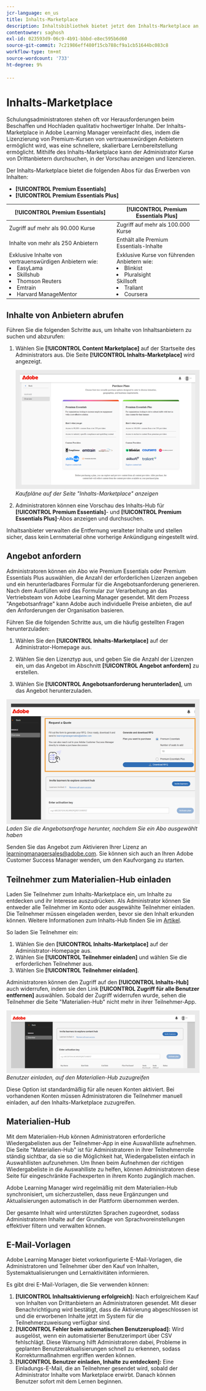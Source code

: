 ```yaml
---
jcr-language: en_us
title: Inhalts-Marketplace
description: Inhaltsbibliothek bietet jetzt den Inhalts-Marketplace an, auf dem Sie Schulungen durchsuchen und erwerben können. Lernen Sie mehr als 70.000 Kurse kennen, die eine Vielzahl von Themen abdecken und in mehreren Formaten verfügbar sind. Wählen Sie aus kuratierten Wiedergabelisten, die eine Vielzahl von Rollen abdecken sowie Ihre Lern- und Weiterbildungsanforderungen erfüllen.
contentowner: saghosh
exl-id: 023593d9-06c9-4b91-bbbd-e8ec595b6d60
source-git-commit: 7c21986eff480f15cb788cf9a1cb51644bc083c8
workflow-type: tm+mt
source-wordcount: '733'
ht-degree: 9%

---
```


# Inhalts-Marketplace

Schulungsadministratoren stehen oft vor Herausforderungen beim Beschaffen und Hochladen qualitativ hochwertiger Inhalte. Der Inhalts-Marketplace in Adobe Learning Manager vereinfacht dies, indem die Lizenzierung von Premium-Kursen von vertrauenswürdigen Anbietern ermöglicht wird, was eine schnellere, skalierbare Lernbereitstellung ermöglicht. Mithilfe des Inhalts-Marketplace kann der Administrator Kurse von Drittanbietern durchsuchen, in der Vorschau anzeigen und lizenzieren.

Der Inhalts-Marketplace bietet die folgenden Abos für das Erwerben von Inhalten:

* **[!UICONTROL Premium Essentials]**
* **[!UICONTROL Premium Essentials Plus]**

| **[!UICONTROL Premium Essentials]** | **[!UICONTROL Premium Essentials Plus]** |
|---|---|
| Zugriff auf mehr als 90.000 Kurse | Zugriff auf mehr als 100.000 Kurse |
| Inhalte von mehr als 250 Anbietern | Enthält alle Premium Essentials-Inhalte |
| Exklusive Inhalte von vertrauenswürdigen Anbietern wie:<li>EasyLama</li><li>Skillshub</li><li>Thomson Reuters</li><li>Emtrain</li><li>Harvard ManageMentor</li> | Exklusive Kurse von führenden Anbietern wie: <li>Blinkist</li><li>Pluralsight</li>Skillsoft</li><li>Traliant</li><li>Coursera</li> |

<!--**[!UICONTROL Premium Essentials]**:
A cost-effective solution designed to enhance employee engagement. 

* Access to over 90,000 courses
* Content from more than 250 providers
* Focus on compliance and skill improvement
* Exclusive content from trusted providers such as:
   * EasyLlama
   * Skillshub
   * Thomson Reuters
   * Emtrain
   * Harvard ManageMentor

**[!UICONTROL Premium Essentials Plus]**:

* Access to more than 100,000 courses
* Includes all Premium Essentials content
* Exclusive courses from top providers like:
   * Blinkist
   * Pluralsight
   * Skillsoft
   * Traliant
   * Coursera

Select the plan that best meets your organization's learning goals and budget.-->

## Inhalte von Anbietern abrufen

Führen Sie die folgenden Schritte aus, um Inhalte von Inhaltsanbietern zu suchen und abzurufen:

1. Wählen Sie **[!UICONTROL Content Marketplace]** auf der Startseite des Administrators aus. Die Seite **[!UICONTROL Inhalts-Marketplace]** wird angezeigt.

   ![](assets/purchase-plans.png)
   _Kaufpläne auf der Seite &quot;Inhalts-Marketplace&quot; anzeigen_

2. Administratoren können eine Vorschau des Inhalts-Hub für **[!UICONTROL Premium Essentials]**- und **[!UICONTROL Premium Essentials Plus]**-Abos anzeigen und durchsuchen.

Inhaltsanbieter verwalten die Entfernung veralteter Inhalte und stellen sicher, dass kein Lernmaterial ohne vorherige Ankündigung eingestellt wird.

<!--Learning Manager now offers Content Marketplace for you to explore and purchase trainings. Explore 70,000+ courses that cover a wide range of topics, available in multiple formats. Choose from curated playlists that cater to a vast variety of roles and meet your learning and upskilling needs.

In the Administrator app, there is a new option **[!UICONTROL Content Marketplace]**, which you'll find on the left panel.

Users can purchase from curated playlists covering various topics or purchase the entire catalog. 

On the page, you can see two tiles, Enterprise Training and Creative Cloud Training. The first tile launches the marketplace, using which you can acquire courses for your learners. The latter launches the content catalog.

The Enterprise Training page in the Administrator app enables you to invite users and download the Express Interest report, and also purchase the entire catalog or curated playlist.-->

## Angebot anfordern

Administratoren können ein Abo wie Premium Essentials oder Premium Essentials Plus auswählen, die Anzahl der erforderlichen Lizenzen angeben und ein herunterladbares Formular für die Angebotsanforderung generieren. Nach dem Ausfüllen wird das Formular zur Verarbeitung an das Vertriebsteam von Adobe Learning Manager gesendet. Mit dem Prozess &quot;Angebotsanfrage&quot; kann Adobe auch individuelle Preise anbieten, die auf den Anforderungen der Organisation basieren.

Führen Sie die folgenden Schritte aus, um die häufig gestellten Fragen herunterzuladen:

1. Wählen Sie den **[!UICONTROL Inhalts-Marketplace]** auf der Administrator-Homepage aus.

2. Wählen Sie den Lizenztyp aus, und geben Sie die Anzahl der Lizenzen ein, um das Angebot im Abschnitt **[!UICONTROL Angebot anfordern]** zu erstellen.

3. Wählen Sie **[!UICONTROL Angebotsanforderung herunterladen]**, um das Angebot herunterzuladen.

![](assets/purchase-plans-go1.png)
_Laden Sie die Angebotsanfrage herunter, nachdem Sie ein Abo ausgewählt haben_

Senden Sie das Angebot zum Aktivieren Ihrer Lizenz an [learningmanagersales@adobe.com](mailto:learningmanagersales@adobe.com). Sie können sich auch an Ihren Adobe Customer Success Manager wenden, um den Kaufvorgang zu starten.

## Teilnehmer zum Materialien-Hub einladen

Laden Sie Teilnehmer zum Inhalts-Marketplace ein, um Inhalte zu entdecken und ihr Interesse auszudrücken. Als Administrator können Sie entweder alle Teilnehmer im Konto oder ausgewählte Teilnehmer einladen. Die Teilnehmer müssen eingeladen werden, bevor sie den Inhalt erkunden können. Weitere Informationen zum Inhalts-Hub finden Sie im [Artikel](/help/migrated/administrators/feature-summary/content-marketplace.md#content-hub).

So laden Sie Teilnehmer ein:

1. Wählen Sie den **[!UICONTROL Inhalts-Marketplace]** auf der Administrator-Homepage aus.
2. Wählen Sie **[!UICONTROL Teilnehmer einladen]** und wählen Sie die erforderlichen Teilnehmer aus.
3. Wählen Sie **[!UICONTROL Teilnehmer einladen]**.

Administratoren können den Zugriff auf den **[!UICONTROL Inhalts-Hub]** auch widerrufen, indem sie den Link **[!UICONTROL Zugriff für alle Benutzer entfernen]** auswählen. Sobald der Zugriff widerrufen wurde, sehen die Teilnehmer die Seite &quot;Materialien-Hub&quot; nicht mehr in ihrer Teilnehmer-App.

![](assets/invite-users.png)
_Benutzer einladen, auf den Materialien-Hub zuzugreifen_

Diese Option ist standardmäßig für alle neuen Konten aktiviert. Bei vorhandenen Konten müssen Administratoren die Teilnehmer manuell einladen, auf den Inhalts-Marketplace zuzugreifen.

<!--## Purchase

You get unlimited access to the entire library of courses. Click the **[!UICONTROL Purchase]** button to download a Purchase Request form.

![](assets/purchase-request.png)

*Enter the number of seats to purchase*

Specify the number of seats for which you want to purchase the courses for. Download the purchase request form and then send the form to the sales team of Learning Manager.

The team will then validate the information and then generate a key, which will be provided to you. This is the activation key using which you'll grant access to your users to the content offering.

After the key is generated by the CSAM team, the Administrator can use the key to import the courses, and migrate the courses into the existing catalog or the new catalog.

During migration of courses, the status displays as **[!UICONTROL Importing Courses]**. Once the migration completes, the Administrator gets a notification that migration is complete and successful.

The **[!UICONTROL Licenses]** section then displays all the licenses that are acquired for the account.

The Administrator can see the links of the purchased catalogs in the Catalog Overview page.

Once the courses are added to the catalog, the Administrator can then grant access to the trainings to various user or user groups.

![](assets/licenses.png)

*Grant access to training to users and user groups*-->

<!--## Express interest report

When a learner clicks Express interest to Catalog in the Learner app, the interest is recorded in an Express interest report. The Administrator can download the report. The report (csv) contains the following fields:

* Name of the catalog
* Number of users expressing interest
* Email of the user expressing interest-->

## Materialien-Hub

Mit dem Materialien-Hub können Administratoren erforderliche Wiedergabelisten aus der Teilnehmer-App in eine Auswahlliste aufnehmen. Die Seite &quot;Materialien-Hub&quot; ist für Administratoren in ihrer Teilnehmerrolle ständig sichtbar, da sie so die Möglichkeit hat, Wiedergabelisten einfach in Auswahllisten aufzunehmen. Um Ihnen beim Aufnehmen der richtigen Wiedergabeliste in die Auswahlliste zu helfen, können Administratoren diese Seite für eingeschränkte Fachexperten in ihrem Konto zugänglich machen.

Adobe Learning Manager wird regelmäßig mit dem Materialien-Hub synchronisiert, um sicherzustellen, dass neue Ergänzungen und Aktualisierungen automatisch in der Plattform übernommen werden.

Der gesamte Inhalt wird unterstützten Sprachen zugeordnet, sodass Administratoren Inhalte auf der Grundlage von Sprachvoreinstellungen effektiver filtern und verwalten können.

## E-Mail-Vorlagen

Adobe Learning Manager bietet vorkonfigurierte E-Mail-Vorlagen, die Administratoren und Teilnehmer über den Kauf von Inhalten, Systemaktualisierungen und Lernaktivitäten informieren.

Es gibt drei E-Mail-Vorlagen, die Sie verwenden können:

1. **[!UICONTROL Inhaltsaktivierung erfolgreich]:** Nach erfolgreichem Kauf von Inhalten von Drittanbietern an Administratoren gesendet. Mit dieser Benachrichtigung wird bestätigt, dass die Aktivierung abgeschlossen ist und die erworbenen Inhalte jetzt im System für die Teilnehmerzuweisung verfügbar sind.
2. **[!UICONTROL Fehler beim automatischen Benutzerupload]:** Wird ausgelöst, wenn ein automatisierter Benutzerimport über CSV fehlschlägt. Diese Warnung hilft Administratoren dabei, Probleme in geplanten Benutzeraktualisierungen schnell zu erkennen, sodass Korrekturmaßnahmen ergriffen werden können.
3. **[!UICONTROL Benutzer einladen, Inhalte zu entdecken]:** Eine Einladungs-E-Mail, die an Teilnehmer gesendet wird, sobald der Administrator Inhalte vom Marketplace erwirbt. Danach können Benutzer sofort mit dem Lernen beginnen.

<!--Purchased courses cannot be added in recurring certificates.
Purchased courses cannot be shared to peer accounts.
Purchased courses can be consumed by all users who get access to it. Configure the catalog visibility to restrict the visibility of purchased courses to limited users.
Purchased courses cannot be consumed once the activation key expires. Please purchase/activate another key to allow consumption.-->

<!--## Content Hub in Content Marketplace

Content Hub allows Administrators and Subject Matter Experts (SMEs) to shortlist required playlists from learner app. Once shortlisted, Admins can download the Purchase Request Form and share it with the Adobe Sales agent.

An Admin can invite SMEs to shortlist the playlist which they are interested in. 

![](assets/content-hub.png)

*Launch Content Hub from the marketplace*

Content Hub is available in Learner role for all Administrators. Administrators allow SMEs to shortlist the playlist which they are interested in purchasing.

The Content Hub page is visible to Administrators in their learner role all the time as it allows them to shortlist playlists easily. To help you in shortlisting the right playlist, Admins can make this page accessible to limited Subject matter experts in their account. Just visit the Enterprise Training page on Admin side and take steps to provide access.  

![](assets/content-hub-resources.png)

*View resources in the Content hub*

Learning Manager also enables Administrators to download a shortlisted playlist and share it with Adobe Sales team. Before downloading the shortlist, visit the Content Hub and shortlist a playlist by adding a playlist to your library. 

Then as Administrator, click **[!UICONTROL Content Marketplace]** > **[!UICONTROL Enterprise Training]** > **[!UICONTROL Purchase section]** > **[!UICONTROL Curated Playlists]**. Click the **[!UICONTROL Purchase]** button to download the Purchase request form which contains the details of your shortlisted playlist.

![](assets/download-purchase-request.png)

*Download the Purchase Request form*

The courses and Playlist which you see in the Content Hub are the same as what you see in the Content Marketplace. Content Hub simply provides an ability for Administrators and limited SMEs to shortlist playlist easily for purchase.-->
